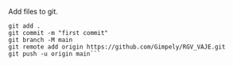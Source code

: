 Add files to git.

```git init
git add .
git commit -m "first commit"
git branch -M main
git remote add origin https://github.com/Gimpely/RGV_VAJE.git
git push -u origin main```

